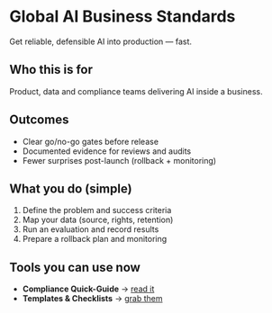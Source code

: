 # Global AI Business Standards

Get reliable, defensible AI into production — fast.

## Who this is for
Product, data and compliance teams delivering AI inside a business.

## Outcomes
- Clear go/no-go gates before release
- Documented evidence for reviews and audits
- Fewer surprises post-launch (rollback + monitoring)

## What you do (simple)
1. Define the problem and success criteria
2. Map your data (source, rights, retention)
3. Run an evaluation and record results
4. Prepare a rollback plan and monitoring

## Tools you can use now
- **Compliance Quick-Guide** → [read it](compliance.md)
- **Templates & Checklists** → [grab them](templates.md)

